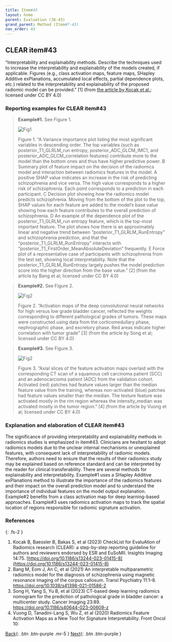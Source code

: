 ```yaml
---
title: Item#43
layout: home
parent: Evaluation (38-43)
grand_parent: Method (Item#7-43)
nav_order: 43
---
```


## CLEAR item#43


“Interpretability and explainability methods. Describe the techniques used to increase the interpretability and explainability of the models created, if applicable. Figures (e.g., class activation maps, feature maps, SHapley Additive exPlanations, accumulated local effects, partial dependence plots, etc.) related to the interpretability and explainability of the proposed radiomic model can be provided.” [1] (from [the article by Kocak et al.](https://insightsimaging.springeropen.com/articles/10.1186/s13244-023-01415-8); licensed under CC BY 4.0)


### Reporting examples for CLEAR item#43

> **Example#1.** See Figure 1.
>
> ![Fig1](/CLEAR-E3/figs/Item43_Figure1.png)
>
> Figure 1. “A Variance importance plot listing the most significant variables in descending order. The top variables (such as posterior_T1_GLRLM_run entropy, posterior_ADC_GLCM_IMC1, and posterior_ADC_GLCM_correlation features) contribute more to the model than the bottom ones and thus have higher predictive power. B Summary plot of feature impact on the decision of the radiomics model and interaction between radiomics features in the model. A positive SHAP value indicates an increase in the risk of predicting schizophrenia and vice versa. The high value corresponds to a higher risk of schizophrenia. Each point corresponds to a prediction in each participant. C Decision plot showing how the radiomics model predicts schizophrenia. Moving from the bottom of the plot to the top, SHAP values for each feature are added to the model’s base value showing how each feature contributes to the overall prediction of schizophrenia. D An example of the dependence plot of the posterior_T1_GLRLM_run entropy feature, which is the top-most important feature. The plot shows how there is an approximately linear and negative trend between “posterior_T1_GLRLM_RunEntropy” and schizophrenia prediction, and that the “posterior_T1_GLRLM_RunEntropy” interacts with  “posterior_T1_FirstOrder_MeanAbsoluteDeviation” frequently. E Force plot of a representative case of participants with schizophrenia from the test set, showing local interpretability. Note that the posterior_T1_GLRLM_RunEntropy largely pushes the model prediction score into the higher direction from the base value.” [2] (from the article by Bang et al; licensed under CC BY 4.0)

> **Example#2.** See Figure 2.
>
> ![Fig2](/CLEAR-E3/figs/Item43_Figure2.png)
>
> Figure 2. “Activation maps of the deep convolutional neural networks for high versus low grade bladder cancer, reflected the weights corresponding to different pathological grades of tumors. These maps were constructed using data from the corticomedullary phase, nephrographic phase, and excretory phase. Red areas indicate higher correlation with tumor grade” [3] (from the article by Song et al; licensed under CC BY 4.0)

> **Example#3.** See Figure 3.
>
> ![Fig2](/CLEAR-E3/figs/Item43_Figure3.png)
>
> Figure 3. “Axial slices of the feature activation maps overlaid with the corresponding CT scan of a squamous cell carcinoma patient (SCC) and an adenocarcioma patient (ADC) from the validation cohort. Activated (red) patches had feature values larger than the median feature value from the training, whereas non-activated (blue) patches had feature values smaller than the median. The texture feature was activated mostly in the rim region whereas the intensity_median was activated mostly in the tumor region.” [4] (from the article by Vuong et al; licensed under CC BY 4.0)

### Explanation and elaboration of CLEAR item#43

The significance of providing interpretability and explainability methods in radiomics studies is emphasized in item#43. Clinicians are hesitant to adopt radiomics models due to the unclear internal mechanisms or unexplained features, with consequent lack of interpretability of radiomic models. Therefore, authors need to ensure that the results of their radiomics study may be explained based on reference standard  and can be interpreted by the reader for clinical transferability. There are several methods for explainability and interpretability. Example#1 uses a SHapley Additive exPlanations method to illustrate the importance of the radiomics features and their impact on the overall prediction model and to understand the importance of individual features on the model output explanation.  Example#2 benefits from a class activation map for deep learning-based approaches. Example#3 uses radiomics activation maps to track the spatial location of regions responsible for radiomic signature activation.

### References

{: .fs-2 }

1. 	Kocak B, Baessler B, Bakas S, et al (2023) CheckList for EvaluAtion of Radiomics research (CLEAR): a step-by-step reporting guideline for authors and reviewers endorsed by ESR and EuSoMII. Insights Imaging 14:75. [https://doi.org/10.1186/s13244-023-01415-8](https://doi.org/10.1186/s13244-023-01415-8)
2.  Bang M, Eom J, An C, et al (2021) An interpretable multiparametric radiomics model for the diagnosis of schizophrenia using magnetic resonance imaging of the corpus callosum. Transl Psychiatry 11:1–8. https://doi.org/10.1038/s41398-021-01586-2
3.  Song H, Yang S, Yu B, et al (2023) CT-based deep learning radiomics nomogram for the prediction of pathological grade in bladder cancer: a multicenter study. Cancer Imaging 23:89. https://doi.org/10.1186/s40644-023-00609-z
4.  Vuong D, Tanadini-Lang S, Wu Z, et al (2020) Radiomics Feature Activation Maps as a New Tool for Signature Interpretability. Front Oncol 10:



[Back](https://radiomic.github.io/CLEAR-E3/docs/Item2.html){: .btn .btn-purple .mr-5 }
[Next](https://radiomic.github.io/CLEAR-E3/docs/Item4.html){: .btn .btn-purple   }
